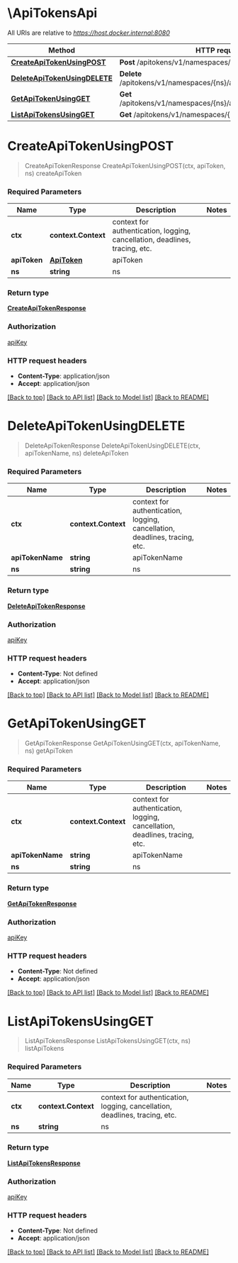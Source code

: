 # \ApiTokensApi

All URIs are relative to *https://host.docker.internal:8080*

Method | HTTP request | Description
------------- | ------------- | -------------
[**CreateApiTokenUsingPOST**](ApiTokensApi.md#CreateApiTokenUsingPOST) | **Post** /apitokens/v1/namespaces/{ns}/apitokens | createApiToken
[**DeleteApiTokenUsingDELETE**](ApiTokensApi.md#DeleteApiTokenUsingDELETE) | **Delete** /apitokens/v1/namespaces/{ns}/apitokens/{apiTokenName} | deleteApiToken
[**GetApiTokenUsingGET**](ApiTokensApi.md#GetApiTokenUsingGET) | **Get** /apitokens/v1/namespaces/{ns}/apitokens/{apiTokenName} | getApiToken
[**ListApiTokensUsingGET**](ApiTokensApi.md#ListApiTokensUsingGET) | **Get** /apitokens/v1/namespaces/{ns}/apitokens | listApiTokens


# **CreateApiTokenUsingPOST**
> CreateApiTokenResponse CreateApiTokenUsingPOST(ctx, apiToken, ns)
createApiToken

### Required Parameters

Name | Type | Description  | Notes
------------- | ------------- | ------------- | -------------
 **ctx** | **context.Context** | context for authentication, logging, cancellation, deadlines, tracing, etc.
  **apiToken** | [**ApiToken**](ApiToken.md)| apiToken | 
  **ns** | **string**| ns | 

### Return type

[**CreateApiTokenResponse**](CreateApiTokenResponse.md)

### Authorization

[apiKey](../README.md#apiKey)

### HTTP request headers

 - **Content-Type**: application/json
 - **Accept**: application/json

[[Back to top]](#) [[Back to API list]](../README.md#documentation-for-api-endpoints) [[Back to Model list]](../README.md#documentation-for-models) [[Back to README]](../README.md)

# **DeleteApiTokenUsingDELETE**
> DeleteApiTokenResponse DeleteApiTokenUsingDELETE(ctx, apiTokenName, ns)
deleteApiToken

### Required Parameters

Name | Type | Description  | Notes
------------- | ------------- | ------------- | -------------
 **ctx** | **context.Context** | context for authentication, logging, cancellation, deadlines, tracing, etc.
  **apiTokenName** | **string**| apiTokenName | 
  **ns** | **string**| ns | 

### Return type

[**DeleteApiTokenResponse**](DeleteApiTokenResponse.md)

### Authorization

[apiKey](../README.md#apiKey)

### HTTP request headers

 - **Content-Type**: Not defined
 - **Accept**: application/json

[[Back to top]](#) [[Back to API list]](../README.md#documentation-for-api-endpoints) [[Back to Model list]](../README.md#documentation-for-models) [[Back to README]](../README.md)

# **GetApiTokenUsingGET**
> GetApiTokenResponse GetApiTokenUsingGET(ctx, apiTokenName, ns)
getApiToken

### Required Parameters

Name | Type | Description  | Notes
------------- | ------------- | ------------- | -------------
 **ctx** | **context.Context** | context for authentication, logging, cancellation, deadlines, tracing, etc.
  **apiTokenName** | **string**| apiTokenName | 
  **ns** | **string**| ns | 

### Return type

[**GetApiTokenResponse**](GetApiTokenResponse.md)

### Authorization

[apiKey](../README.md#apiKey)

### HTTP request headers

 - **Content-Type**: Not defined
 - **Accept**: application/json

[[Back to top]](#) [[Back to API list]](../README.md#documentation-for-api-endpoints) [[Back to Model list]](../README.md#documentation-for-models) [[Back to README]](../README.md)

# **ListApiTokensUsingGET**
> ListApiTokensResponse ListApiTokensUsingGET(ctx, ns)
listApiTokens

### Required Parameters

Name | Type | Description  | Notes
------------- | ------------- | ------------- | -------------
 **ctx** | **context.Context** | context for authentication, logging, cancellation, deadlines, tracing, etc.
  **ns** | **string**| ns | 

### Return type

[**ListApiTokensResponse**](ListApiTokensResponse.md)

### Authorization

[apiKey](../README.md#apiKey)

### HTTP request headers

 - **Content-Type**: Not defined
 - **Accept**: application/json

[[Back to top]](#) [[Back to API list]](../README.md#documentation-for-api-endpoints) [[Back to Model list]](../README.md#documentation-for-models) [[Back to README]](../README.md)

